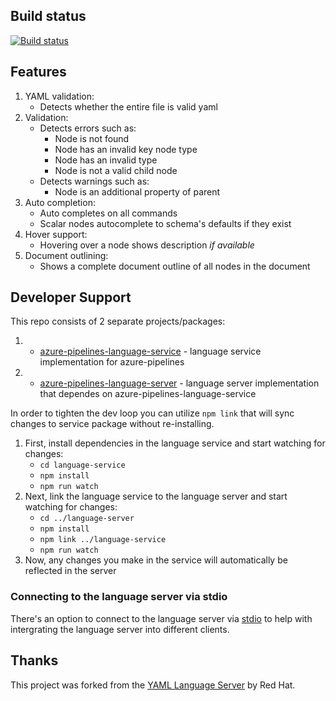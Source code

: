 ## Build status

[![Build status](https://dev.azure.com/ms/azure-pipelines-vscode/_apis/build/status/Langserv%20CI?branchName=main)](https://dev.azure.com/ms/azure-pipelines-vscode/_build/latest?definitionId=24?branchName=main)

## Features

1. YAML validation:
    * Detects whether the entire file is valid yaml
2. Validation:
    * Detects errors such as:
        * Node is not found
        * Node has an invalid key node type
        * Node has an invalid type
        * Node is not a valid child node
    * Detects warnings such as:
        * Node is an additional property of parent
3. Auto completion:
    * Auto completes on all commands
    * Scalar nodes autocomplete to schema's defaults if they exist
4. Hover support:
    * Hovering over a node shows description *if available*
5. Document outlining:
    * Shows a complete document outline of all nodes in the document

## Developer Support

This repo consists of 2 separate projects/packages:
1. * [azure-pipelines-language-service](https://github.com/Microsoft/azure-pipelines-language-server/tree/main/language-service) - language service implementation for azure-pipelines
2. * [azure-pipelines-language-server](https://github.com/Microsoft/azure-pipelines-language-server/tree/main/language-server) - language server implementation that dependes on azure-pipelines-language-service

In order to tighten the dev loop you can utilize `npm link` that will sync changes to service package without re-installing.

1. First, install dependencies in the language service and start watching for changes:
    * `cd language-service`
    * `npm install`
    * `npm run watch`
2. Next, link the language service to the language server and start watching for changes:
    * `cd ../language-server`
    * `npm install`
    * `npm link ../language-service`
    * `npm run watch`
3. Now, any changes you make in the service will automatically be reflected in the server

### Connecting to the language server via stdio
There's an option to connect to the language server via [stdio](https://github.com/redhat-developer/yaml-language-server/blob/681985b5a059c2cb55c8171235b07e1651b6c546/src/server.ts#L46-L51) to help with intergrating the language server into different clients.

## Thanks

This project was forked from the [YAML Language Server](https://github.com/redhat-developer/yaml-language-server) by Red Hat.
